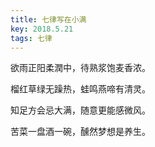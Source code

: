 ```yaml
---
title: 七律写在小满
key: 2018.5.21
tags: 七律
---
```


欲雨正阳柔潤中，待熟浆饱麦香浓。

榴红草绿无躁热，蛙鸣燕啼有清灵。

知足方会忌大满，随意更能感微风。

苦菜一盘酒一碗，醺然梦想是养生。

</br>

